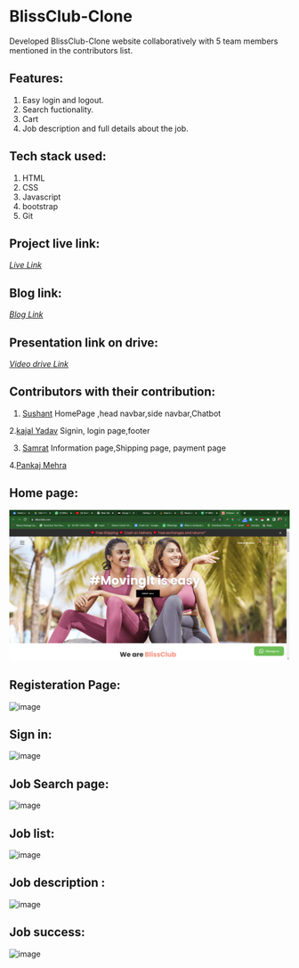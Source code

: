 # BlissClub-Clone

Developed BlissClub-Clone website collaboratively with 5 team members mentioned in the contributors list. 

## Features:
1. Easy login and logout.
2. Search fuctionality.
3. Cart 
4. Job description and full details about the job.

## Tech stack used:
1. HTML
2. CSS
3. Javascript
4. bootstrap
5. Git


## Project live link:
<a href="https://euphonious-mooncake-9f56f2.netlify.app/">*Live Link* </a>

## Blog link:
 <a href="https://medium.com/p/83bc091901f4/edit">*Blog Link* </a>

## Presentation link on drive:
 <a href="https://drive.google.com/file/d/1s9GGj2cr93arnPd3uFDAz5WInEgrb9ES/view?usp=sharing">*Video drive Link* </a>


## Contributors with their contribution:

1. [Sushant](https://github.com/sushantnegee)
  HomePage ,head navbar,side navbar,Chatbot

2.[kajal Yadav](https://github.com/kajalyadavgithub)
  Signin, login page,footer

3. [Samrat](https://github.com/samrat124)
     Information page,Shipping page, payment page
     
4.[Pankaj Mehra](https://github.com/PankuMehra)

 ## Home page:
![image](https://github.com/PankuMehra/BlissClub-Clone/blob/footer/blog%20images%20url/2022-10-16.png)

## Registeration Page:
![image]()

## Sign in:
![image](https://user-images.githubusercontent.com/101568403/185433924-c3073139-d885-426e-903a-d1ce3b6edd67.png)

## Job Search page:
![image](https://user-images.githubusercontent.com/101568403/185434119-b2dc9a1e-be3a-4d06-918b-0ff897a54288.png)

## Job list:
![image](https://user-images.githubusercontent.com/101568403/185434229-8ce6b698-7df4-4124-9596-061e6aa929ef.png)

## Job description :
![image](https://user-images.githubusercontent.com/101568403/185434332-a1b3c336-0c8f-43d6-bd4d-5b9947cecf23.png)

## Job success:
![image](https://user-images.githubusercontent.com/101568403/185434428-91e79e25-ec7d-4e6c-8fbc-3a767a49204a.png)
